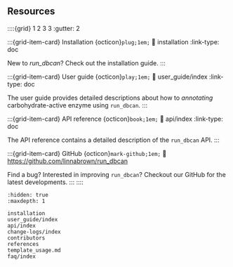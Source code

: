 ```{include} ../README.md

```

## Resources

::::{grid} 1 2 3 3
:gutter: 2

:::{grid-item-card} Installation {octicon}`plug;1em;`
:link: installation
:link-type: doc

New to _run_dbcan_? Check out the installation guide.
:::

:::{grid-item-card} User guide {octicon}`play;1em;`
:link: user_guide/index
:link-type: doc

The user guide provides detailed descriptions about how to _annotating_ carbohydrate-active enzyme using `run_dbcan`.
:::

:::{grid-item-card} API reference {octicon}`book;1em;`
:link: api/index
:link-type: doc

The API reference contains a detailed description of
the `run_dbcan` API.
:::

:::{grid-item-card} GitHub {octicon}`mark-github;1em;`
:link: https://github.com/linnabrown/run_dbcan

Find a bug? Interested in improving `run_dbcan`? Checkout our GitHub for the latest developments.
:::
::::

```{toctree}
:hidden: true
:maxdepth: 1

installation
user_guide/index
api/index
change-logs/index
contributors
references
template_usage.md
faq/index
```
